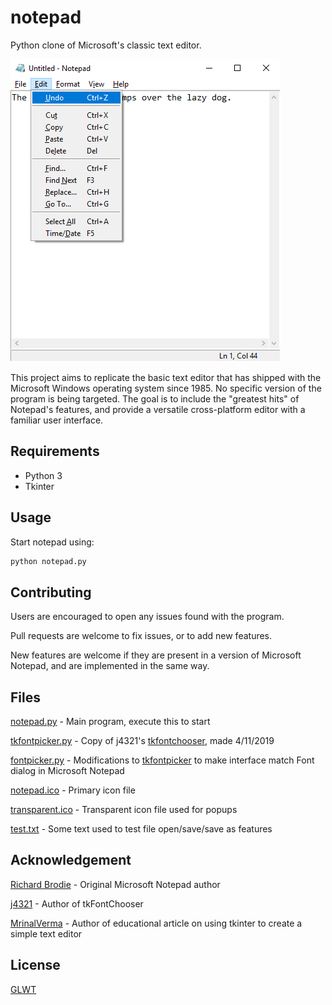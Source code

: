 # notepad
Python clone of Microsoft's classic text editor.

![image](notepad.png)

This project aims to replicate the basic text editor that has shipped with the Microsoft Windows operating system since 1985. No specific version of the program is being targeted. The goal is to include the "greatest hits" of Notepad's features, and provide a versatile cross-platform editor with a familiar user interface.    

## Requirements
 - Python 3
 - Tkinter

## Usage
Start notepad using: 
```bash
python notepad.py
``` 

## Contributing
Users are encouraged to open any issues found with the program.

Pull requests are welcome to fix issues, or to add new features.

New features are welcome if they are present in a version of Microsoft Notepad, and are implemented in the same way. 

## Files
[notepad.py](notepad.py) - Main program, execute this to start

[tkfontpicker.py](tkfontchooser.py) - Copy of j4321's [tkfontchooser](www.github.com/j4321/tkfontchooser/), made 4/11/2019

[fontpicker.py](fontpicker.py) - Modifications to [tkfontpicker](tkfontchooser.py) to make interface match Font dialog in Microsoft Notepad

[notepad.ico](notepad.ico) - Primary icon file

[transparent.ico](transparent.ico) - Transparent icon file used for popups

[test.txt](test.txt) - Some text used to test file open/save/save as features

## Acknowledgement
[Richard Brodie](https://en.wikipedia.org/wiki/Richard_Brodie_(programmer)/) - Original Microsoft Notepad author

[j4321](www.github.com/j4321/) - Author of tkFontChooser

[MrinalVerma](https://www.geeksforgeeks.org/make-notepad-using-tkinter/) - Author of educational article on using tkinter to create a simple text editor

## License
[GLWT](LICENSE)
